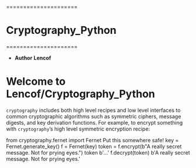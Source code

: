 =====================
# Cryptography_Python
=====================

* __Author__ __Lencof__

# Welcome to Lencof/Cryptography_Python

``cryptography`` includes both high level recipes and low level interfaces to common cryptographic algorithms such as symmetric ciphers, 
message digests, and key derivation functions. For example, to encrypt something with ``cryptography``’s high level symmetric encryption recipe:

from cryptography.fernet import Fernet
Put this somewhere safe!
key = Fernet.generate_key()
f = Fernet(key)
token = f.encrypt(b"A really secret message. Not for prying eyes.")
token
b'...'
f.decrypt(token)
b'A really secret message. Not for prying eyes.'

